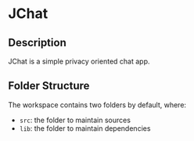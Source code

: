 # JChat

## Description
JChat is a simple privacy oriented chat app.

## Folder Structure

The workspace contains two folders by default, where:

- `src`: the folder to maintain sources
- `lib`: the folder to maintain dependencies